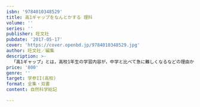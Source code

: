 ```yaml
---
isbn: '9784010348529'
title: 高1ギャップをなんとかする 理科
volume: ''
series: ''
publisher: 旺文社
pubdate: '2017-05-17'
cover: 'https://cover.openbd.jp/9784010348529.jpg'
author: 旺文社／編集
description: >-
  「高1ギャップ」とは，高校1年生の学習内容が，中学と比べて急に難しくなるなどの理由から，授業についていけなくなることです。本書では，高1の難しい単元を，もう一度，中学で習ったことを復習しながら学習できるつくりになっていますので，「高1ギャップ」の悩みを短期間で解消できるはずです。
price: '800'
genre: ''
target: 学参II(高校)
format: 全集・双書
content: 自然科学総記

---
```

